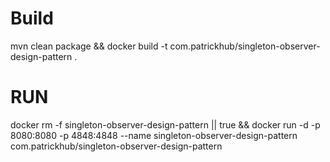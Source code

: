 # Build
mvn clean package && docker build -t com.patrickhub/singleton-observer-design-pattern .

# RUN

docker rm -f singleton-observer-design-pattern || true && docker run -d -p 8080:8080 -p 4848:4848 --name singleton-observer-design-pattern com.patrickhub/singleton-observer-design-pattern 
